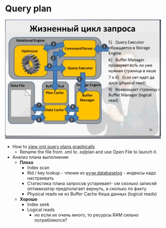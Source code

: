 # Query plan

![plan](../../img/technology/db/mssql/sql.query.life.jpg)

- How to [view xml query plans graphically](https://docs.microsoft.com/ru-ru/sql/relational-databases/performance/save-an-execution-plan-in-xml-format?view=sql-server-ver15)
	- Rename the file from .xml to .sqlplan and use Open File to launch it.
- Анализ плана выполнения
  - __Плохо__
    - Index scan
    - Rid / key lookup - чтение из [кучи databaselog](https://dotnettutorials.net/lesson/how-to-use-covering-index-to-reduce-rid-lookup/) - индексы надо настраивать
    - Статистика плана запросов устаревает- см сколько записей оптимизатор предполагает вернуть, а сколько по факту
    - Physical reads не из Buffer Cache Кеша данных (logical reads)
  - __Хорошо__
    - Index seek
    - Logical reads
      - но если их очень много, то ресурсы RAM сильно потребляются?

